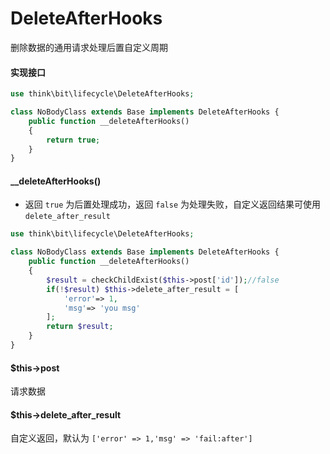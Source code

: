# DeleteAfterHooks

删除数据的通用请求处理后置自定义周期

#### 实现接口

```php
use think\bit\lifecycle\DeleteAfterHooks;

class NoBodyClass extends Base implements DeleteAfterHooks {
    public function __deleteAfterHooks()
    {
        return true;
    }
}
```

#### __deleteAfterHooks()

- 返回 `true` 为后置处理成功，返回 `false` 为处理失败，自定义返回结果可使用 `delete_after_result`  

```php
use think\bit\lifecycle\DeleteAfterHooks;

class NoBodyClass extends Base implements DeleteAfterHooks {
    public function __deleteAfterHooks()
    {
        $result = checkChildExist($this->post['id']);//false
        if(!$result) $this->delete_after_result = [
            'error'=> 1,
            'msg'=> 'you msg'
        ];
        return $result;
    }
}
```

#### $this->post

请求数据

#### $this->delete_after_result

自定义返回，默认为 `['error' => 1,'msg' => 'fail:after']`